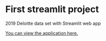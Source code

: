 # First streamlit project #
2019 Deloitte data set with Streamlit web app

[You can view the application here.](https://app-me28a5kgvfgnocevuwfe9f.streamlit.app/)
